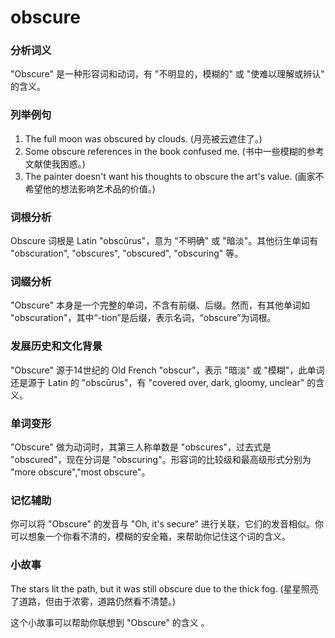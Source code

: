# obscure

### 分析词义

  

"Obscure" 是一种形容词和动词，有 "不明显的，模糊的" 或 "使难以理解或辨认" 的含义。

  

### 列举例句

  

1.  The full moon was obscured by clouds. (月亮被云遮住了。)
2.  Some obscure references in the book confused me. (书中一些模糊的参考文献使我困惑。)
3.  The painter doesn't want his thoughts to obscure the art's value. (画家不希望他的想法影响艺术品的价值。)

  

### 词根分析

  

Obscure 词根是 Latin "obscūrus"，意为 "不明确" 或 "暗淡"。其他衍生单词有 "obscuration", "obscures", "obscured", "obscuring" 等。

  

### 词缀分析

  

"Obscure" 本身是一个完整的单词，不含有前缀、后缀。然而，有其他单词如 "obscuration"，其中“-tion”是后缀，表示名词，“obscure”为词根。

  

### 发展历史和文化背景

  

"Obscure" 源于14世纪的 Old French "obscur"，表示 "暗淡" 或 "模糊"，此单词还是源于 Latin 的 "obscūrus"，有 "covered over, dark, gloomy, unclear" 的含义。

  

### 单词变形

  

"Obscure" 做为动词时，其第三人称单数是 "obscures"，过去式是 "obscured"，现在分词是 "obscuring"。形容词的比较级和最高级形式分别为 "more obscure","most obscure"。

  

### 记忆辅助

  

你可以将 "Obscure" 的发音与 "Oh, it's secure" 进行关联，它们的发音相似。你可以想象一个你看不清的，模糊的安全箱，来帮助你记住这个词的含义。

  

### 小故事

  

The stars lit the path, but it was still obscure due to the thick fog. (星星照亮了道路，但由于浓雾，道路仍然看不清楚。)

  

这个小故事可以帮助你联想到 "Obscure" 的含义 。
